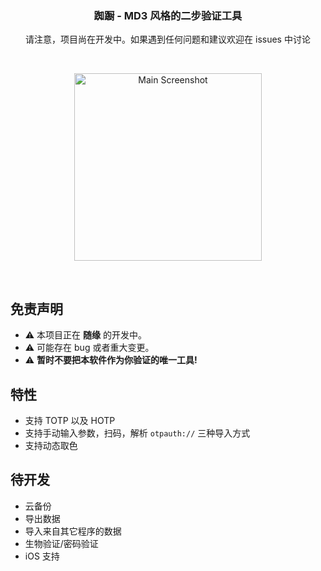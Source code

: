 <h3 align="center">踟蹰 - MD3 风格的二步验证工具</h3>
<p align="center">  
请注意，项目尚在开发中。如果遇到任何问题和建议欢迎在 issues 中讨论
</p>
<br/>
<p align="center">  <img width="300" src="https://user-images.githubusercontent.com/25399519/221909358-bf6faac0-f7bb-4943-9ead-13d424bec9e8.png" title="Main Screenshot"></p>
</a>
<br/>
 
## 免责声明
- ⚠️ 本项目正在 **随缘** 的开发中。
- ⚠️ 可能存在 bug 或者重大变更。
- ⚠️ **暂时不要把本软件作为你验证的唯一工具!**

## 特性

- 支持 TOTP 以及 HOTP
- 支持手动输入参数，扫码，解析 `otpauth://` 三种导入方式
- 支持动态取色

## 待开发

- 云备份
- 导出数据
- 导入来自其它程序的数据
- 生物验证/密码验证
- iOS 支持
